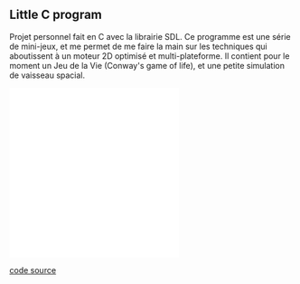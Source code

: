 ## Little C program

Projet personnel fait en C avec la librairie SDL. Ce programme est une série de mini-jeux, et me permet de me faire la main sur les techniques qui aboutissent à un moteur 2D optimisé et multi-plateforme.
Il contient pour le moment un Jeu de la Vie (Conway's game of life), et une petite simulation de vaisseau spacial.

<iframe src="vids/gameoflife.mp4" frameborder="0"> </iframe>

<iframe src="vids/space.mp4" frameborder="0"> </iframe>

[code source](https://github.com/paul-gangneux/little-c-program)
